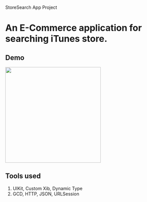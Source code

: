 StoreSearch App Project

# An E-Commerce application for searching iTunes store.

## Demo

<div align="left">
    <img src="./readme_img/ss_demo.gif" style="width: 300px"/>   
</div>

## Tools used

 1. UIKit, Custom Xib, Dynamic Type
 2. GCD, HTTP, JSON, URLSession
